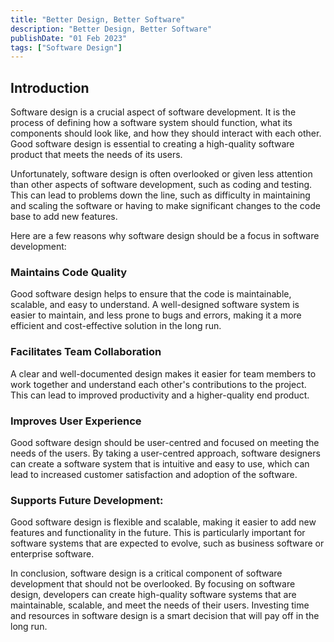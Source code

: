 ```yaml
---
title: "Better Design, Better Software"
description: "Better Design, Better Software"
publishDate: "01 Feb 2023"
tags: ["Software Design"]
---
```


## Introduction

Software design is a crucial aspect of software development. It is the process of defining how a software system should function, what its components should look like, and how they should interact with each other. Good software design is essential to creating a high-quality software product that meets the needs of its users.

Unfortunately, software design is often overlooked or given less attention than other aspects of software development, such as coding and testing. This can lead to problems down the line, such as difficulty in maintaining and scaling the software or having to make significant changes to the code base to add new features.

Here are a few reasons why software design should be a focus in software development:

### Maintains Code Quality

Good software design helps to ensure that the code is maintainable, scalable, and easy to understand. A well-designed software system is easier to maintain, and less prone to bugs and errors, making it a more efficient and cost-effective solution in the long run.

### Facilitates Team Collaboration

A clear and well-documented design makes it easier for team members to work together and understand each other's contributions to the project. This can lead to improved productivity and a higher-quality end product.

### Improves User Experience

Good software design should be user-centred and focused on meeting the needs of the users. By taking a user-centred approach, software designers can create a software system that is intuitive and easy to use, which can lead to increased customer satisfaction and adoption of the software.

### Supports Future Development:

Good software design is flexible and scalable, making it easier to add new features and functionality in the future. This is particularly important for software systems that are expected to evolve, such as business software or enterprise software.

In conclusion, software design is a critical component of software development that should not be overlooked. By focusing on software design, developers can create high-quality software systems that are maintainable, scalable, and meet the needs of their users. Investing time and resources in software design is a smart decision that will pay off in the long run.
